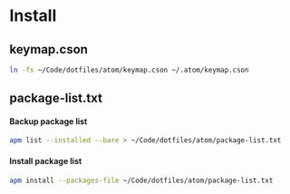 # Install

## keymap.cson
```bash
ln -fs ~/Code/dotfiles/atom/keymap.cson ~/.atom/keymap.cson
```
## package-list.txt

#### Backup package list
```bash
apm list --installed --bare > ~/Code/dotfiles/atom/package-list.txt
```

#### Install package list
```bash
apm install --packages-file ~/Code/dotfiles/atom/package-list.txt
```
